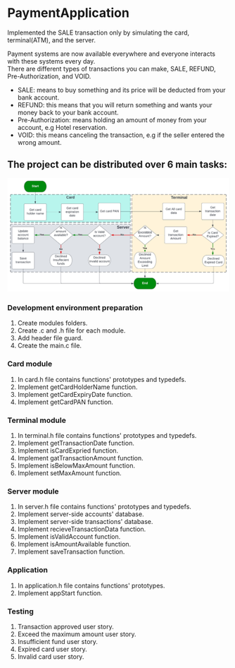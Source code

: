 # PaymentApplication
Implemented the SALE transaction only by simulating the card, terminal(ATM), and the server.  

Payment systems are now available everywhere and everyone interacts with these systems every day.  
There are different types of transactions you can make, SALE, REFUND, Pre-Authorization, and VOID.

* SALE: means to buy something and its price will be deducted from your bank account.
* REFUND: this means that you will return something and wants your money back to your bank account.
* Pre-Authorization: means holding an amount of money from your account, e.g Hotel reservation.
* VOID: this means canceling the transaction, e.g if the seller entered the wrong amount.  

## The project can be distributed over 6 main tasks:

<img src="https://github.com/HosamAyoub/Photos/blob/main/PaymentApplication/payment-flowchart.jpeg?raw=true" title = "System flow chart"> 

### Development environment preparation
1. Create modules folders.
2. Create .c and .h file for each module.
3. Add header file guard.
4. Create the main.c file.

### Card module
1. In card.h file contains functions' prototypes and typedefs.
2. Implement getCardHolderName function.
3. Implement getCardExpiryDate function.
4. Implement getCardPAN function.

### Terminal module
1. In terminal.h file contains functions' prototypes and typedefs.
2. Implement getTransactionDate function.
3. Implement isCardExpried function.
4. Implement gatTransactionAmount function.
5. Implement isBelowMaxAmount function.
6. Implement setMaxAmount function.

### Server module
1. In server.h file contains functions' prototypes and typedefs.
2. Implement server-side accounts' database.
3. Implement server-side transactions' database.
4. Implement recieveTransactionData function.
5. Implement isValidAccount function.
6. Implement isAmountAvailable function.
7. Implement saveTransaction function.

### Application
1. In application.h file contains functions' prototypes.
2. Implement appStart function.

### Testing
1. Transaction approved user story.
2. Exceed the maximum amount user story.
3. Insufficient fund user story.
4. Expired card user story.
5. Invalid card user story.